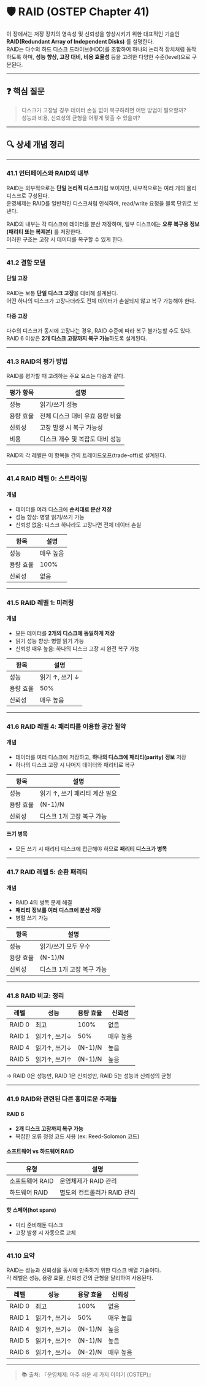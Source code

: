 # 🛡️ RAID (OSTEP Chapter 41)

이 장에서는 저장 장치의 영속성 및 신뢰성을 향상시키기 위한 대표적인 기술인 **RAID(Redundant Array of Independent Disks)** 를 설명한다.  
RAID는 다수의 하드 디스크 드라이브(HDD)를 조합하여 하나의 논리적 장치처럼 동작하도록 하며, **성능 향상, 고장 대비, 비용 효율성** 등을 고려한 다양한 수준(level)으로 구분된다.

---

## ❓ 핵심 질문

> 디스크가 고장날 경우 데이터 손실 없이 복구하려면 어떤 방법이 필요할까?  
> 성능과 비용, 신뢰성의 균형을 어떻게 맞출 수 있을까?

---

## 🔍 상세 개념 정리

---

### 41.1 인터페이스와 RAID의 내부

RAID는 외부적으로는 **단일 논리적 디스크**처럼 보이지만, 내부적으로는 여러 개의 물리 디스크로 구성된다.  
운영체제는 RAID를 일반적인 디스크처럼 인식하며, read/write 요청을 블록 단위로 보낸다.

RAID의 내부는 각 디스크에 데이터를 분산 저장하며, 일부 디스크에는 **오류 복구용 정보(패리티 또는 복제본)** 를 저장한다.  
이러한 구조는 고장 시 데이터를 복구할 수 있게 한다.

---

### 41.2 결함 모델

#### 단일 고장

RAID는 보통 **단일 디스크 고장**을 대비해 설계된다.  
어떤 하나의 디스크가 고장나더라도 전체 데이터가 손실되지 않고 복구 가능해야 한다.

#### 다중 고장

다수의 디스크가 동시에 고장나는 경우, RAID 수준에 따라 복구 불가능할 수도 있다.  
RAID 6 이상은 **2개 디스크 고장까지 복구 가능**하도록 설계된다.

---

### 41.3 RAID의 평가 방법

RAID를 평가할 때 고려하는 주요 요소는 다음과 같다.

| 평가 항목 | 설명 |
|-----------|------|
| 성능 | 읽기/쓰기 성능 |
| 용량 효율 | 전체 디스크 대비 유효 용량 비율 |
| 신뢰성 | 고장 발생 시 복구 가능성 |
| 비용 | 디스크 개수 및 복잡도 대비 성능 |

RAID의 각 레벨은 이 항목들 간의 트레이드오프(trade-off)로 설계된다.

---

### 41.4 RAID 레벨 0: 스트라이핑

#### 개념

- 데이터를 여러 디스크에 **순서대로 분산 저장**
- 성능 향상: 병렬 읽기/쓰기 가능
- 신뢰성 없음: 디스크 하나라도 고장나면 전체 데이터 손실

| 항목 | 설명 |
|------|------|
| 성능 | 매우 높음 |
| 용량 효율 | 100% |
| 신뢰성 | 없음 |

---

### 41.5 RAID 레벨 1: 미러링

#### 개념

- 모든 데이터를 **2개의 디스크에 동일하게 저장**
- 읽기 성능 향상: 병렬 읽기 가능
- 신뢰성 매우 높음: 하나의 디스크 고장 시 완전 복구 가능

| 항목 | 설명 |
|------|------|
| 성능 | 읽기 ↑, 쓰기 ↓ |
| 용량 효율 | 50% |
| 신뢰성 | 매우 높음 |

---

### 41.6 RAID 레벨 4: 패리티를 이용한 공간 절약

#### 개념

- 데이터를 여러 디스크에 저장하고, **하나의 디스크에 패리티(parity) 정보** 저장
- 하나의 디스크 고장 시 나머지 데이터와 패리티로 복구

| 항목 | 설명 |
|------|------|
| 성능 | 읽기 ↑, 쓰기 패리티 계산 필요 |
| 용량 효율 | (N-1)/N |
| 신뢰성 | 디스크 1개 고장 복구 가능 |

#### 쓰기 병목

- 모든 쓰기 시 패리티 디스크에 접근해야 하므로 **패리티 디스크가 병목**

---

### 41.7 RAID 레벨 5: 순환 패리티

#### 개념

- RAID 4의 병목 문제 해결
- **패리티 정보를 여러 디스크에 분산 저장**
- 병렬 쓰기 가능

| 항목 | 설명 |
|------|------|
| 성능 | 읽기/쓰기 모두 우수 |
| 용량 효율 | (N-1)/N |
| 신뢰성 | 디스크 1개 고장 복구 가능 |

---

### 41.8 RAID 비교: 정리

| 레벨 | 성능 | 용량 효율 | 신뢰성 |
|------|------|-----------|--------|
| RAID 0 | 최고 | 100% | 없음 |
| RAID 1 | 읽기↑, 쓰기↓ | 50% | 매우 높음 |
| RAID 4 | 읽기↑, 쓰기↓ | (N-1)/N | 높음 |
| RAID 5 | 읽기↑, 쓰기↑ | (N-1)/N | 높음 |

→ RAID 0은 성능만, RAID 1은 신뢰성만, RAID 5는 성능과 신뢰성의 균형

---

### 41.9 RAID와 관련된 다른 흥미로운 주제들

#### RAID 6

- **2개 디스크 고장까지 복구 가능**
- 복잡한 오류 정정 코드 사용 (ex: Reed-Solomon 코드)

#### 소프트웨어 vs 하드웨어 RAID

| 유형 | 설명 |
|------|------|
| 소프트웨어 RAID | 운영체제가 RAID 관리 |
| 하드웨어 RAID | 별도의 컨트롤러가 RAID 관리 |

#### 핫 스페어(hot spare)

- 미리 준비해둔 디스크
- 고장 발생 시 자동으로 교체

---

### 41.10 요약

RAID는 성능과 신뢰성을 동시에 만족하기 위한 디스크 배열 기술이다.  
각 레벨은 성능, 용량 효율, 신뢰성 간의 균형을 달리하여 사용된다.

| 레벨 | 성능 | 용량 효율 | 신뢰성 |
|------|------|-----------|--------|
| RAID 0 | 최고 | 100% | 없음 |
| RAID 1 | 읽기↑, 쓰기↓ | 50% | 매우 높음 |
| RAID 4 | 읽기↑, 쓰기↓ | (N-1)/N | 높음 |
| RAID 5 | 읽기↑, 쓰기↑ | (N-1)/N | 높음 |
| RAID 6 | 읽기↑, 쓰기↓ | (N-2)/N | 매우 높음 |

---

> 📚 출처: 『운영체제: 아주 쉬운 세 가지 이야기 (OSTEP)』

